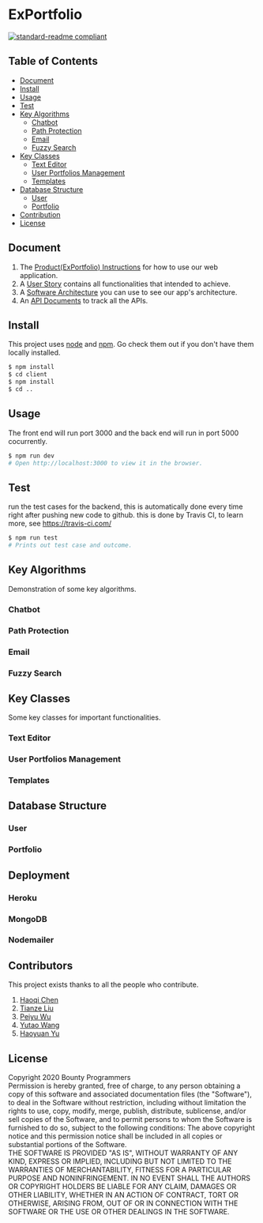 # ExPortfolio

[![standard-readme compliant](https://api.travis-ci.com/howac115/COMP30022.svg?token=J4ZPsoMp7ebKr4DtszSg&branch=master&status=passed)](https://travis-ci.com/github/howac115/COMP30022)


## Table of Contents

- [Document](#document)
- [Install](#install)
- [Usage](#usage)
- [Test](#test)
- [Key Algorithms](#key-algorithms)
	- [Chatbot](#chatbot)
	- [Path Protection](#path-protection)
	- [Email](#email)
	- [Fuzzy Search](#fuzzy-search)
- [Key Classes](#key-classes)
	- [Text Editor](#text-editor)
	- [User Portfolios Management](#user-portfolios-management)
	- [Templates](#templates)
- [Database Structure](#database-structure)
	- [User](#user)
	- [Portfolio](#portfolio)
- [Contribution](#contribution)
- [License](#license)

## Document

1. The [Product(ExPortfolio) Instructions](doc/instruction.pdf) for how to use our web application.
2. A [User Story](doc/product-backlog.pdf) contains all functionalities that intended to achieve.
3. A [Software Architecture](doc/architecture.pdf) you can use to see our app's architecture.
4. An [API Documents](doc/api.pdf) to track all the APIs.

## Install

This project uses [node](http://nodejs.org) and [npm](https://npmjs.com). Go check them out if you don't have them locally installed.

```sh
$ npm install 
$ cd client
$ npm install 
$ cd ..
```

## Usage

The front end will run port 3000 and the back end will run in port 5000 cocurrently.

```sh
$ npm run dev
# Open http://localhost:3000 to view it in the browser.
```

## Test
run the test cases for the backend, this is automatically done every time right after pushing new code to github. this is done by Travis CI, to learn more, see https://travis-ci.com/

```sh
$ npm run test
# Prints out test case and outcome.
```
## Key Algorithms
Demonstration of some key algorithms.
### Chatbot

### Path Protection

### Email

### Fuzzy Search


## Key Classes
Some key classes for important functionalities.
### Text Editor 

### User Portfolios Management

### Templates


## Database Structure
### User
### Portfolio

## Deployment

### Heroku

### MongoDB

### Nodemailer



## Contributors

This project exists thanks to all the people who contribute.

1. [Haoqi Chen](https://github.com/howac115)
2. [Tianze Liu](https://github.com/matthewkkkk)
3. [Peiyu Wu](https://github.com/PeiyuOwO)
4. [Yutao Wang](https://github.com/yutaow97)
5. [Haoyuan Yu](https://github.com/HarryHaoyuan)

## License

Copyright 2020 Bounty Programmers  
Permission is hereby granted, free of charge, to any person obtaining a copy of this software and associated documentation files (the "Software"), to deal in the Software without restriction, including without limitation the rights to use, copy, modify, merge, publish, distribute, sublicense, and/or sell copies of the Software, and to permit persons to whom the Software is furnished to do so, subject to the following conditions:
The above copyright notice and this permission notice shall be included in all copies or substantial portions of the Software.  
THE SOFTWARE IS PROVIDED "AS IS", WITHOUT WARRANTY OF ANY KIND, EXPRESS OR IMPLIED, INCLUDING BUT NOT LIMITED TO THE WARRANTIES OF MERCHANTABILITY, FITNESS FOR A PARTICULAR PURPOSE AND NONINFRINGEMENT. IN NO EVENT SHALL THE AUTHORS OR COPYRIGHT HOLDERS BE LIABLE FOR ANY CLAIM, DAMAGES OR OTHER LIABILITY, WHETHER IN AN ACTION OF CONTRACT, TORT OR OTHERWISE, ARISING FROM, OUT OF OR IN CONNECTION WITH THE SOFTWARE OR THE USE OR OTHER DEALINGS IN THE SOFTWARE.  

